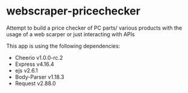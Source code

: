 # webscraper-pricechecker
Attempt to build a price checker of PC parts/ various products with the usage of a web scarper or just interacting with APIs

This app is using the following dependencies:
* Cheerio v1.0.0-rc.2
* Express v4.16.4
* ejs v2.6.1
* Body-Parser v1.18.3
* Request v2.88.0

	
